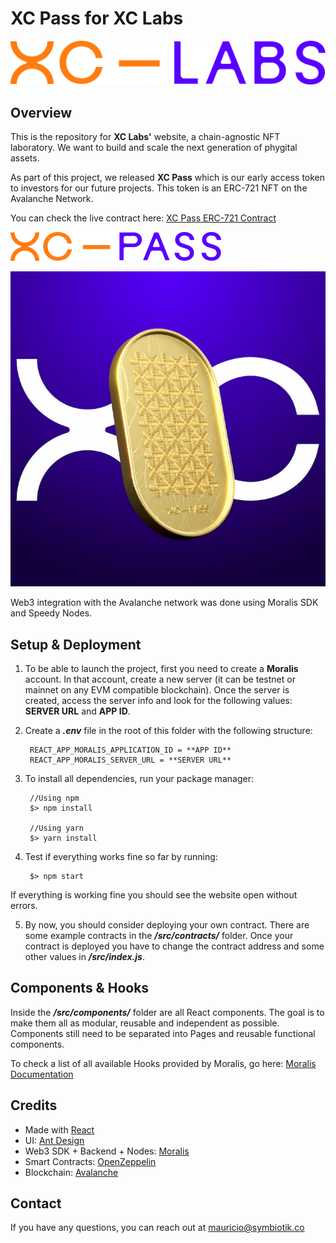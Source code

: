 # XC Pass for XC Labs
![XC Labs](/src/assets/xclabs-logo.png)

## Overview

This is the repository for **XC Labs'** website, a chain-agnostic NFT laboratory. We want to build and scale the next generation of phygital assets.

As part of this project, we released **XC Pass** which is our early access token to investors for our future projects. This token is an ERC-721 NFT on the Avalanche Network.

You can check the live contract here: [XC Pass ERC-721 Contract](https://snowtrace.io/address/0x96E29d3c0dE3B26ab6cf3dEa70a8415123d766dE)

![XC Pass](/src/assets/xcpass-logo.png)

![XC Pass](/public/social.jpg)

Web3 integration with the Avalanche network was done using Moralis SDK and Speedy Nodes.

## Setup & Deployment

1. To be able to launch the project, first you need to create a **Moralis** account. In that account, create a new server (it can be testnet or mainnet on any EVM compatible blockchain). Once the server is created, access the server info and look for the following values: **SERVER URL** and **APP ID**. 

2. Create a ***.env*** file in the root of this folder with the following structure:

        REACT_APP_MORALIS_APPLICATION_ID = **APP ID**
        REACT_APP_MORALIS_SERVER_URL = **SERVER URL**

3. To install all dependencies, run your package manager:

        //Using npm
        $> npm install

        //Using yarn
        $> yarn install 

4. Test if everything works fine so far by running:

        $> npm start

If everything is working fine you should see the website open without errors.

5. By now, you should consider deploying your own contract. There are some example contracts in the ***/src/contracts/*** folder. Once your contract is deployed you have to change the contract address and some other values in ***/src/index.js***. 

## Components & Hooks
Inside the ***/src/components/*** folder are all React components. The goal is to make them all as modular, reusable and independent as possible.
Components still need to be separated into Pages and reusable functional components.

To check a list of all available Hooks provided by Moralis, go here: [Moralis Documentation](https://docs.moralis.io/introduction/readme)

## Credits
- Made with [React](https://reactjs.org/)
- UI: [Ant Design](https://ant.design/)
- Web3 SDK + Backend + Nodes: [Moralis](https://moralis.io)
- Smart Contracts: [OpenZeppelin](https://openzeppelin.com/)
- Blockchain: [Avalanche](https://www.avax.network/)

## Contact
If you have any questions, you can reach out at mauricio@symbiotik.co